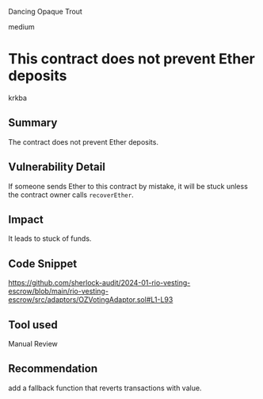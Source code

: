 Dancing Opaque Trout

medium

# This contract does not prevent Ether deposits

krkba
## Summary
The contract does not prevent Ether deposits.
## Vulnerability Detail
If someone sends Ether to this contract by mistake, it will be stuck unless the contract owner calls `recoverEther`.
## Impact
It leads to stuck of funds.
## Code Snippet
https://github.com/sherlock-audit/2024-01-rio-vesting-escrow/blob/main/rio-vesting-escrow/src/adaptors/OZVotingAdaptor.sol#L1-L93
## Tool used

Manual Review

## Recommendation
add a fallback function that reverts transactions with value.